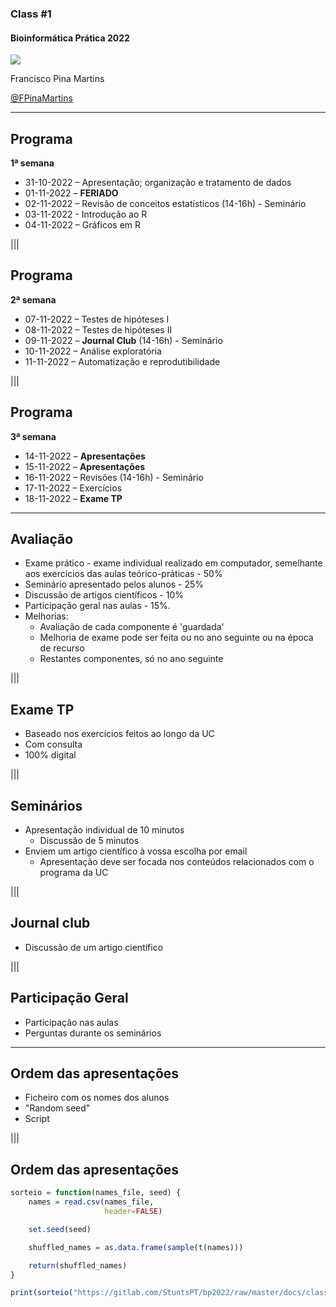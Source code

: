 ### Class #1

#### Bioinformática Prática 2022

<img src="C01_assets/logo-FCUL.png" style="background:none; border:none; box-shadow:none;">

Francisco Pina Martins

[@FPinaMartins](https://twitter.com/FPinaMartins)

---

## Programa

**1ª semana**

* 31-10-2022 – Apresentação; organização e tratamento de dados
* 01-11-2022 – **FERIADO**
* 02-11-2022 – Revisão de conceitos estatísticos (14-16h) - Seminário
* 03-11-2022 - Introdução ao R
* 04-11-2022 – Gráficos em R

|||

## Programa

**2ª semana**

* 07-11-2022 – Testes de hipóteses I
* 08-11-2022 – Testes de hipóteses II
* 09-11-2022 – **Journal Club** (14-16h) - Seminário
* 10-11-2022 – Análise exploratória
* 11-11-2022 – Automatização e reprodutibilidade

|||

## Programa

**3ª semana**

* 14-11-2022 – **Apresentações**
* 15-11-2022 – **Apresentações**
* 16-11-2022 – Revisões (14-16h) - Seminário
* 17-11-2022 – Exercícios
* 18-11-2022 – **Exame TP**

---

## Avaliação

* Exame prático - exame individual realizado em computador, semelhante aos exercícios das aulas teórico-práticas - 50% <!-- .element: class="fragment" data-fragment-index="1" -->
* Seminário apresentado pelos alunos - 25%  <!-- .element: class="fragment" data-fragment-index="2" -->
* Discussão de artigos científicos - 10%  <!-- .element: class="fragment" data-fragment-index="3" -->
* Participação geral nas aulas - 15%. <!-- .element: class="fragment" data-fragment-index="4" -->
* Melhorias:<!-- .element: class="fragment" data-fragment-index="5" -->
  * Avaliação de cada componente é 'guardada'<!-- .element: class="fragment" data-fragment-index="6" -->
  * Melhoria de exame pode ser feita ou no ano seguinte ou na época de recurso<!-- .element: class="fragment" data-fragment-index="7" -->
  * Restantes componentes, só no ano seguinte<!-- .element: class="fragment" data-fragment-index="8" -->

|||

## Exame TP

* Baseado nos exercícios feitos ao longo da UC <!-- .element: class="fragment" data-fragment-index="1" -->
* Com consulta <!-- .element: class="fragment" data-fragment-index="2" -->
* 100% digital <!-- .element: class="fragment" data-fragment-index="3" -->

|||

## Seminários

* Apresentação individual de 10 minutos <!-- .element: class="fragment" data-fragment-index="1" -->
  * Discussão de 5 minutos <!-- .element: class="fragment" data-fragment-index="1" -->
* Enviem um artigo científico à vossa escolha por email <!-- .element: class="fragment" data-fragment-index="2" -->
  * Apresentação deve ser focada nos conteúdos relacionados com o programa da UC <!-- .element: class="fragment" data-fragment-index="2" -->

|||

## Journal club

* Discussão de um artigo científico <!-- .element: class="fragment" data-fragment-index="1" -->

|||

## Participação Geral

* Participação nas aulas <!-- .element: class="fragment" data-fragment-index="1" -->
* Perguntas durante os seminários <!-- .element: class="fragment" data-fragment-index="2" -->

---

## Ordem das apresentações

* Ficheiro com os nomes dos alunos <!-- .element: class="fragment" data-fragment-index="1" -->
* "Random seed" <!-- .element: class="fragment" data-fragment-index="2" -->
* Script <!-- .element: class="fragment" data-fragment-index="3" -->

|||

## Ordem das apresentações

```R
sorteio = function(names_file, seed) {
    names = read.csv(names_file,
                     header=FALSE)

    set.seed(seed)

    shuffled_names = as.data.frame(sample(t(names)))

    return(shuffled_names)
}

print(sorteio("https://gitlab.com/StuntsPT/bp2022/raw/master/docs/classes/C01_assets/nomes.txt", 12345))
```
